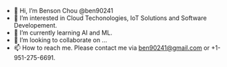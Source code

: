 - 👋 Hi, I’m Benson Chou @ben90241
- 👀 I’m interested in Cloud Techonologies, IoT Solutions and Software Developement.
- 🌱 I’m currently learning AI and ML.
- 💞️ I’m looking to collaborate on ...
- 📫 How to reach me. Please contact me via ben90241@gmail.com or +1-951-275-6691.

<!---
ben90241/ben90241 is a ✨ special ✨ repository because its `README.md` (this file) appears on your GitHub profile.
You can click the Preview link to take a look at your changes.
--->
